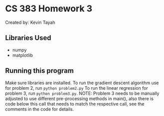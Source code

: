 # CS 383 Homework 3

Created by: Kevin Tayah

## Libraries Used

- numpy
- matplotlib

## Running this program

Make sure libraries are installed.
To run the gradient descent algorithm use for problem 2, run `python problem2.py`
To run the linear regression for problem 3, run `python problem3.py`.
NOTE: Problem 3 needs to be manually adjusted to use different pre-processing methods in main(), also there is code below this call that needs to match the respective call, see the comments in the code for details.
